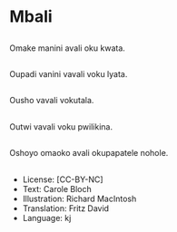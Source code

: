 # Mbali

##
Omake manini avali oku kwata.

##
Oupadi vanini vavali voku lyata.

##
Ousho vavali vokutala.

##
Outwi vavali voku pwilikina.

##
Oshoyo omaoko avali okupapatele nohole.

##
* License: [CC-BY-NC]
* Text: Carole Bloch
* Illustration: Richard MacIntosh
* Translation: Fritz David
* Language: kj
